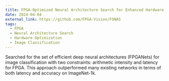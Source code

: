 ```yaml
---
title: FPGA-Optimized Neural Architecture Search for Enhanced Hardware Efficiency (FONAS)
date: 2024-04-04
external_link: https://github.com/FPGA-Vision/FONAS
tags:
  - FPGA
  - Neural Architecture Search
  - Hardware Optimization
  - Image Classification
---
```


Searched for the set of efficient deep neural architectures (FPGANets) for image classification with two constraints: arithmetic intensity and latency for FPGA. This approach outperformed many existing networks in terms of both latency and accuracy on ImageNet-1k.

<!-- # FPGA-Optimized Neural Architecture Search for Enhanced Hardware Efficiency (FONAS)

**Summary:**  
Searched for the set of efficient deep neural architectures (FPGANets) for image classification with two constraints: arithmetic intensity and latency for FPGA. This approach outperformed many existing networks in terms of both latency and accuracy on ImageNet-1k.

[Github: FONAS](https://github.com/FPGA-Vision/FONAS)

## Project Work and Methodologies
- Compressing EfficientNet-V2 to implement it on FPGA.
- Leverage NAS techniques to automate the creation of task-specific neural networks targeting latency for FPGAs.
- **Hardware Optimization:** Focusing on co-designing models and hardware to enhance efficiency and performance.

## Hardware NAS Focus
- **Optimization Goals:** Minimizing latency, maximizing accuracy, and efficient resource utilization on FPGA platforms.
- **Architecture Sampling:** Generating diverse architectures meeting hardware constraints like latency and resource usage.
- **Evaluation Metrics:** Assessing performance based on accuracy, inference speed, and resource utilization for optimal architecture selection.

## Key Results and Findings
- **Compressed EfficientNet-V2:** Implemented channel pruning to reduce EfficientNetV2’s channel count by 88%, resulting in a model that was 14 times smaller, 2.5 times faster in inference speed, had 14 times fewer parameters, and 2.5 times fewer MAC operations.
- A **Latency dataset** for the Ultra96v2 FPGA board was constructed.
- **Latency-aware networks** and networks with varying arithmetic intensity were discovered through an evolutionary search process.
- The searched architectures (FPGANets) have better performance than most of the existing architectures in terms of the trade-off between latency and accuracy.

![Results](Assets/res.png)

## Future Directions
- **Integration Challenges:** Implementing optimized architectures on FPGA platforms seamlessly.
- **Validation Process:** Verifying the effectiveness of optimized architectures on Ultra96-v2 FPGA boards.
- **Framework Refinement:** Further enhancing the HW-NAS pipeline for improved efficiency and real-time performance.

This project aims to contribute significantly to the field of image classification by showcasing the benefits of HW-NAS and FPGA-based acceleration in achieving superior efficiency and real-time performance metrics. -->

<!--more-->
